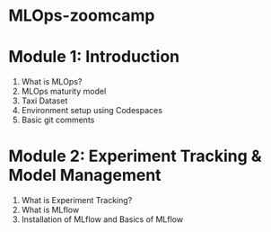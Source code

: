# MLOps-zoomcamp
# Module 1: Introduction
1. What is MLOps?
2. MLOps maturity model
3. Taxi Dataset
4. Environment setup using Codespaces
5. Basic git comments

# Module 2: Experiment Tracking & Model Management
1. What is Experiment Tracking?
2. What is MLflow
3. Installation of MLflow and Basics of MLflow
